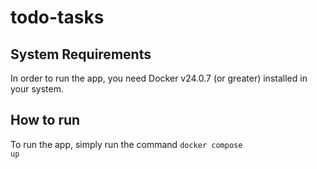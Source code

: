 # todo-tasks

## System Requirements

In order to run the app, you need Docker v24.0.7 (or greater) installed in your system. 

## How to run

To run the app, simply run the command <code>docker compose up</code>
